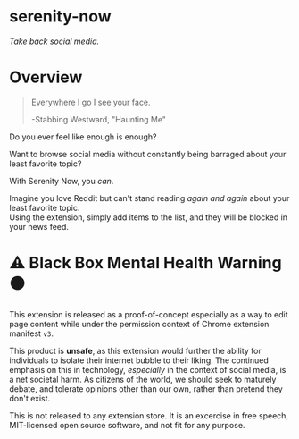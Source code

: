 # serenity-now

*Take back social media.*

# Overview

> Everywhere I go I see your face.
> 
> -Stabbing Westward, "Haunting Me"

Do you ever feel like enough is enough?  

Want to browse social media without constantly being barraged about your least favorite topic?  

With Serenity Now, you *can*.  

Imagine you love Reddit but can't stand reading *again and again* about your least favorite topic.  
Using the extension, simply add items to the list, and they will be blocked in your news feed.  

# :warning: Black Box Mental Health Warning :black_circle:

This extension is released as a proof-of-concept especially as a way to edit page content while under the permission context of Chrome extension manifest `v3`.  

This product is **unsafe**, as this extension would further the ability for individuals to isolate their internet bubble to their liking.  The continued emphasis on this in technology, *especially* in the context of social media, is a net societal harm.  As citizens of the world, we should seek to maturely debate, and tolerate opinions other than our own, rather than pretend they don't exist. 

This is not released to any extension store.  It is an excercise in free speech, MIT-licensed open source software, and not fit for any purpose.
